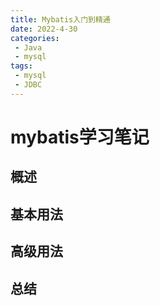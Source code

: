 ```yaml
---
title: Mybatis入门到精通
date: 2022-4-30
categories:
 - Java
 - mysql
tags:
 - mysql
 - JDBC
---
```


# mybatis学习笔记
## 概述
## 基本用法
## 高级用法
## 总结
